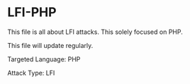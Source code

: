 # LFI-PHP
This file is all about LFI attacks. This solely focused on PHP.

This file will update regularly. 

Targeted Language: PHP

Attack Type: LFI
